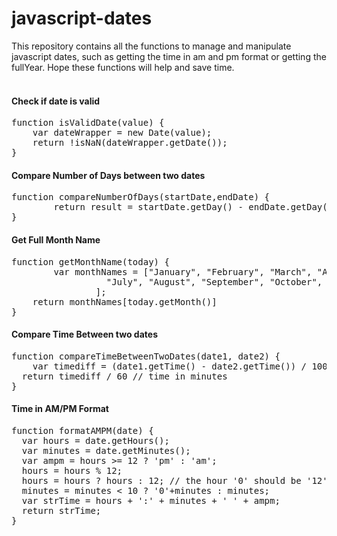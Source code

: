 # javascript-dates

This repository contains all the functions to manage and manipulate javascript dates, such as getting the time in am and pm format or getting the fullYear.
Hope these functions will help and save time.
<br><br>

#### Check if date is valid
<pre>
function isValidDate(value) {
    var dateWrapper = new Date(value);
    return !isNaN(dateWrapper.getDate());
}
</pre>

#### Compare Number of Days between two dates
<pre>
function compareNumberOfDays(startDate,endDate) {
		return result = startDate.getDay() - endDate.getDay();
}
</pre>

#### Get Full Month Name

<pre>
function getMonthName(today) {
		var monthNames = ["January", "February", "March", "April", "May", "June",
				  "July", "August", "September", "October", "November", "December"
				];
    return monthNames[today.getMonth()]
}
</pre>

#### Compare Time Between two dates
<pre>
function compareTimeBetweenTwoDates(date1, date2) {
	var timediff = (date1.getTime() - date2.getTime()) / 1000; // time in seconds
  return timediff / 60 // time in minutes
}
</pre>

#### Time in AM/PM Format
<pre>
function formatAMPM(date) {
  var hours = date.getHours();
  var minutes = date.getMinutes();
  var ampm = hours >= 12 ? 'pm' : 'am';
  hours = hours % 12;
  hours = hours ? hours : 12; // the hour '0' should be '12'
  minutes = minutes < 10 ? '0'+minutes : minutes;
  var strTime = hours + ':' + minutes + ' ' + ampm;
  return strTime;
}
</pre>

